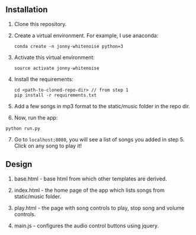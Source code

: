 Installation
---

1. Clone this repository.

2. Create a virtual environment. For example, I use anaconda:

   ```
   conda create -n jonny-whitenoise python=3
   ```

3. Activate this virtual environment:

   ```
   source activate jonny-whitenoise
   ```

4. Install the requirements:

   ```
   cd <path-to-cloned-repo-dir> // from step 1
   pip install -r requirements.txt

5. Add a few songs in mp3 format to the static/music folder in the repo dir.

6. Now, run the app:

  ```
  python run.py
  ```

7. Go to `localhost;8080`, you will see a list of songs  you added in step 5.
   Click on any song to play it!


Design
---

1. base.html - base html from which other templates are derived.

2. index.html - the home page of the app which lists songs from static/music folder.

3. play.html -  the page with song controls to play, stop song and volume controls.

4. main.js - configures the audio control buttons using jquery.